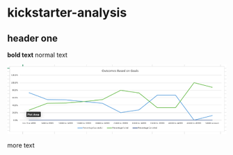 # kickstarter-analysis

## header one

**bold text** normal text

![image 1](https://github.com/Jeantherapy/kickstarter-analysis/blob/main/Resources/Outcomes_%20vs_Goals.png)

more text
